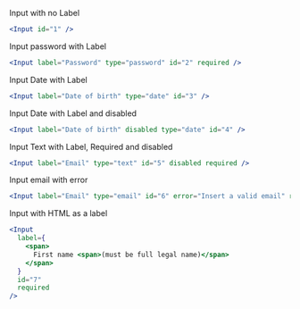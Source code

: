 Input with no Label

```jsx
<Input id="1" />
```

Input password with Label

```jsx
<Input label="Password" type="password" id="2" required />
```

Input Date with Label

```jsx
<Input label="Date of birth" type="date" id="3" />
```

Input Date with Label and disabled

```jsx
<Input label="Date of birth" disabled type="date" id="4" />
```

Input Text with Label, Required and disabled

```jsx
<Input label="Email" type="text" id="5" disabled required />
```

Input email with error

```jsx
<Input label="Email" type="email" id="6" error="Insert a valid email" required />
```

Input with HTML as a label

```jsx
<Input
  label={
    <span>
      First name <span>(must be full legal name)</span>
    </span>
  }
  id="7"
  required
/>
```
